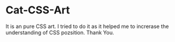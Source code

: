 # Cat-CSS-Art

It is an pure CSS art. I tried to do it as it helped me to increrase the understanding of CSS pozsition.
Thank You.
